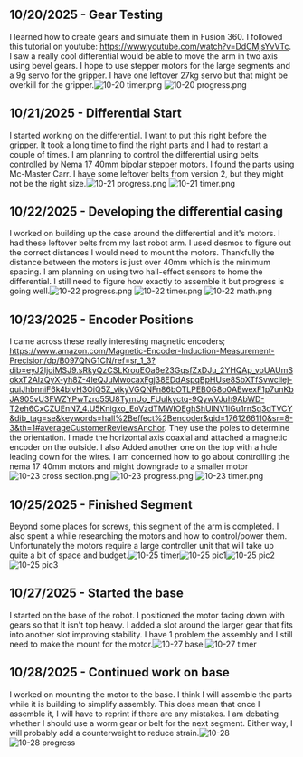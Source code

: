 <!--
  ===================    !!READ THIS NOTICE!!   ====================
  DO NOT edit this file manually. Your changes WILL BE OVERWRITTEN!
  This journal is auto generated and updated by Hack Club Blueprint.
  To edit this file, please edit your journal entries on Blueprint.
  ==================================================================
-->

## 10/20/2025 - Gear Testing  

I learned how to create gears and simulate them in Fusion 360. I followed this tutorial on youtube: https://www.youtube.com/watch?v=DdCMjsYvVTc. I saw a really cool differential would be able to move the arm in two axis using bevel gears. I hope to use stepper motors for the large segments and a 9g servo for the gripper. I have one leftover 27kg servo but that might be overkill for the gripper.![10-20 timer.png](https://blueprint.hackclub.com/user-attachments/blobs/proxy/eyJfcmFpbHMiOnsiZGF0YSI6MzkxMSwicHVyIjoiYmxvYl9pZCJ9fQ==--1aa775cebc2a3343b9a07c297bc01b42ba612567/10-20%20timer.png)
![10-20 progress.png](https://blueprint.hackclub.com/user-attachments/blobs/proxy/eyJfcmFpbHMiOnsiZGF0YSI6MzkxMCwicHVyIjoiYmxvYl9pZCJ9fQ==--bd7917178af3a5ef083d0131af20886ae66f05be/10-20%20progress.png)
  

## 10/21/2025 - Differential Start  

I started working on the differential. I want to put this right before the gripper. It took a long time to find the right parts and I had to restart a couple of times. I am planning to control the differential using belts controlled by Nema 17 40mm bipolar stepper motors. I found the parts using Mc-Master Carr. I have some leftover belts from version 2, but they might not be the right size.![10-21 progress.png](https://blueprint.hackclub.com/user-attachments/blobs/proxy/eyJfcmFpbHMiOnsiZGF0YSI6NDIyMywicHVyIjoiYmxvYl9pZCJ9fQ==--f903f4adfb58302a31ccbb9b02705303dffee38f/10-21%20progress.png)
![10-21 timer.png](https://blueprint.hackclub.com/user-attachments/blobs/proxy/eyJfcmFpbHMiOnsiZGF0YSI6NDIyNCwicHVyIjoiYmxvYl9pZCJ9fQ==--e25d1c3f0d14a85152eed05e104dab1da24e65df/10-21%20timer.png)
  

## 10/22/2025 - Developing the differential casing  

I worked on building up the case around the differential and it's motors. I had these leftover belts from my last robot arm. I used desmos to figure out the correct distances I would need to mount the motors. Thankfully the distance between the motors is just over 40mm which is the minimum spacing. I am planning on using two hall-effect sensors to home the differential. I still need to figure how exactly to assemble it but progress is going well.![10-22 progress.png](https://blueprint.hackclub.com/user-attachments/blobs/proxy/eyJfcmFpbHMiOnsiZGF0YSI6NDYxMCwicHVyIjoiYmxvYl9pZCJ9fQ==--f22bd38e15c3c89c78e517884d970e6754bf3296/10-22%20progress.png)
![10-22 timer.png](https://blueprint.hackclub.com/user-attachments/blobs/proxy/eyJfcmFpbHMiOnsiZGF0YSI6NDYwOSwicHVyIjoiYmxvYl9pZCJ9fQ==--990d41a43dc980acb2d9a47c1c61e698687dc9b2/10-22%20timer.png)
![10-22 math.png](https://blueprint.hackclub.com/user-attachments/blobs/proxy/eyJfcmFpbHMiOnsiZGF0YSI6NDYwOCwicHVyIjoiYmxvYl9pZCJ9fQ==--b9b9154e6edd6e7dc85095d14869cb249137037e/10-22%20math.png)
  

## 10/23/2025 - Encoder Positions  

I came across these really interesting magnetic encoders; https://www.amazon.com/Magnetic-Encoder-Induction-Measurement-Precision/dp/B097QNG1CN/ref=sr_1_3?dib=eyJ2IjoiMSJ9.sRkyQzCSLKrouEOa6e23GqsfZxDJu_2YHQAp_voUAUmSokxT2AlzQyX-yh8Z-4leQJuMwocaxFgj38EDdAspqBpHUse8SbXTfSvwcliej-quiJhbnniF6k4blvH3OiQ5Z_vikyVGQNFn86bOTLPEB0G8o0AEwexF1p7unKbJA905vU3FWZYPwTzro55U8TymUo_FUuIkyctq-9QywVJuh9AbWD-T2eh6CxCZUEnN7_4.U5Knigxo_EoVzdTMWIOEghShUINV1iGu1rnSq3dTVCY&dib_tag=se&keywords=hall%2Beffect%2Bencoder&qid=1761266110&sr=8-3&th=1#averageCustomerReviewsAnchor. They use the poles to determine the orientation. I made the horizontal axis coaxial and attached a magnetic encoder on the outside. I also Added another one on the top with a hole leading down for the wires. I am concerned how to go about controlling the nema 17 40mm motors and might downgrade to a smaller motor![10-23 cross section.png](https://blueprint.hackclub.com/user-attachments/blobs/proxy/eyJfcmFpbHMiOnsiZGF0YSI6NDk0OCwicHVyIjoiYmxvYl9pZCJ9fQ==--e66bd32094cbad0035822beb0e618cd430f64b19/10-23%20cross%20section.png)
![10-23 progress.png](https://blueprint.hackclub.com/user-attachments/blobs/proxy/eyJfcmFpbHMiOnsiZGF0YSI6NDk0OSwicHVyIjoiYmxvYl9pZCJ9fQ==--c4977e143a37182adc7efcdbc4fe2c78c51bc336/10-23%20progress.png)
![10-23 timer.png](https://blueprint.hackclub.com/user-attachments/blobs/proxy/eyJfcmFpbHMiOnsiZGF0YSI6NDk0NywicHVyIjoiYmxvYl9pZCJ9fQ==--b5a8732167e7e32752c8833d1549f9ddfaf50af2/10-23%20timer.png)
  

## 10/25/2025 - Finished Segment  

Beyond some places for screws, this segment of the arm is completed. I also spent a while researching the motors and how to control/power them. Unfortunately the motors require a large controller unit that will take up quite a bit of space and budget.![10-25 timer](https://blueprint.hackclub.com/user-attachments/blobs/proxy/eyJfcmFpbHMiOnsiZGF0YSI6NTYwOSwicHVyIjoiYmxvYl9pZCJ9fQ==--7694dad50798ab1f863c9e05416de7eaed291165/10-25%20timer.png)![10-25 pic1](https://blueprint.hackclub.com/user-attachments/blobs/proxy/eyJfcmFpbHMiOnsiZGF0YSI6NTYxMSwicHVyIjoiYmxvYl9pZCJ9fQ==--c936f553e3bd69441c877905c44ff65ac2ce89a2/10-25%20pic1.png)![10-25 pic2](https://blueprint.hackclub.com/user-attachments/blobs/proxy/eyJfcmFpbHMiOnsiZGF0YSI6NTYxMCwicHVyIjoiYmxvYl9pZCJ9fQ==--fa62e597b8927ee3e883c1de6f3fd36c9c6b964d/10-25%20pic2.png)![10-25 pic3](https://blueprint.hackclub.com/user-attachments/blobs/proxy/eyJfcmFpbHMiOnsiZGF0YSI6NTYwOCwicHVyIjoiYmxvYl9pZCJ9fQ==--3778ebbf85c47f867c725631b67e8684f4858eab/10-25%20pic3.png)
  

## 10/27/2025 - Started the base  

I started on the base of the robot. I positioned the motor facing down with gears so that It isn't top heavy. I added a slot around the larger gear that fits into another slot improving stability. I have 1 problem the assembly and I still need to make the mount for the motor.![10-27 base](https://blueprint.hackclub.com/user-attachments/blobs/proxy/eyJfcmFpbHMiOnsiZGF0YSI6NjEwNywicHVyIjoiYmxvYl9pZCJ9fQ==--abf7f90fed6db4331d1b1428588f5ca4feda8306/10-27%20base.png)
![10-27 timer](https://blueprint.hackclub.com/user-attachments/blobs/proxy/eyJfcmFpbHMiOnsiZGF0YSI6NjEwNiwicHVyIjoiYmxvYl9pZCJ9fQ==--99d3f4430d39516380f8aed9f20a3206691486ca/10-27%20timer.png)
  

## 10/28/2025 - Continued work on base  

I worked on mounting the motor to the base. I think I will assemble the parts while it is building to simplify assembly. This does mean that once I assemble it, I will have to reprint if there are any mistakes. I am debating whether I should use a worm gear or belt for the next segment. Either way, I will probably add a counterweight to reduce strain.![10-28](https://blueprint.hackclub.com/user-attachments/blobs/proxy/eyJfcmFpbHMiOnsiZGF0YSI6NjQyMSwicHVyIjoiYmxvYl9pZCJ9fQ==--1d8210784eac553a9fa5b35121235c9e1a596a5f/10-28.png)![10-28 progress](https://blueprint.hackclub.com/user-attachments/blobs/proxy/eyJfcmFpbHMiOnsiZGF0YSI6NjQyMCwicHVyIjoiYmxvYl9pZCJ9fQ==--1723cb8a0e6d57fced8896244ef720c7b382240c/10-28%20progress.png)
  

